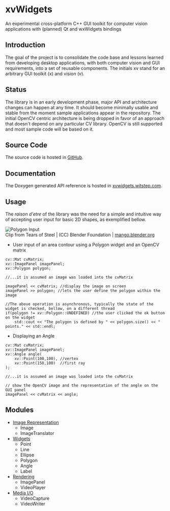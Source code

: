 # xvWidgets
An experimental cross-platform C++ GUI toolkit for computer vision applications with (planned) Qt and wxWidgets bindings

## Introduction
The goal of the project is to consolidate the code base and lessons learned from developing desktop applications, with both computer vision and GUI requirements, into a set of reusable components.
The initials xv stand for an arbitrary GUI toolkit (x) and vision (v).

## Status
The library is in an early development phase, major API and architecture changes can happen at any time. It should become minimally usable and stable from the moment sample applications appear in the repository.
The initial OpenCV centric architecture is being dropped in favor of an approach that doesn't depend on any particular CV library. OpenCV is still supported and most sample code will be based on it.

## Source Code
The source code is hosted in [GitHub](https://github.com/witstep/xvWidgets).

## Documentation
The Doxygen generated API reference is hosted in [xvwidgets.witstep.com](http://xvwidgets.witstep.com/).

## Usage
The *raison d'etre* of the library was the need for a simple and intuitive way of accepting user input for basic 2D shapes, as exemplified bellow.

![Polygon Input](http://xvwidgets.witstep.com/Polygon_clip.gif "Polygon clip")  
Clip from Tears of Steel | (CC) Blender Foundation | [mango.blender.org](http://mango.blender.org)

* User input of an area contour using a Polygon widget and an OpenCV matrix

~~~~~~~~~~~~~~~{.cpp}
cv::Mat cvMatrix;
xv::ImagePanel imagePanel; 
xv::Polygon polygon;

//...it is assumed an image was loaded into the cvMatrix

imagePanel << cvMatrix; //display the image on screen
imagePanel >> polygon; //lets the user define the polygon within the image

//The above operation is asynchronous, typically the state of the widget is checked, bellow, on a different thread
if(polygon != xv::Polygon::UNDEFINED) //the user clicked the ok button on the widget
	std::cout << "The polygon is defined by " << polygon.size() << " points." << std::endl;

~~~~~~~~~~~~~~~

* Displaying an Angle
~~~~~~~~~~~~~~~{.cpp}
cv::Mat cvMatrix;
xv::ImagePanel imagePanel; 
xv::Angle angle(
	xv::Point(100,100), //vertex
	xv::Point(150,100)  //first ray
);

//...it is assumed an image was loaded into the cvMatrix

// show the OpenCV image and the representation of the angle on the GUI panel
imagePanel << cvMatrix << angle;

~~~~~~~~~~~~~~~

## Modules

* [ Image Representation ](http://xvwidgets.witstep.com/group___image_representation.html)
	* Image
	* ImageTranslator
* [ Widgets ](http://xvwidgets.witstep.com/group___widgets.html)
	* Point
	* Line
	* Ellipse
	* Polygon
	* Angle
	* Label
* [ Rendering ](http://xvwidgets.witstep.com/group___rendering.html)
	* ImagePanel
	* VideoPlayer
* [Media I/O](http://xvwidgets.witstep.com/group___media_i_o.html)
	* VideoCapture
	* VideoWriter	

